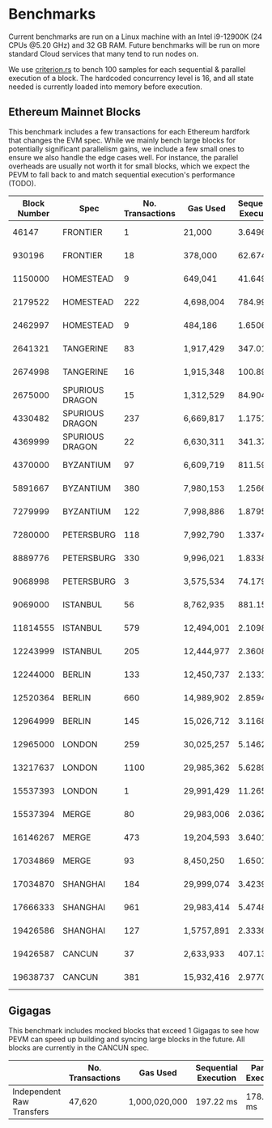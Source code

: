 # Benchmarks

Current benchmarks are run on a Linux machine with an Intel i9-12900K (24 CPUs @5.20 GHz) and 32 GB RAM. Future benchmarks will be run on more standard Cloud services that many tend to run nodes on.

We use [criterion.rs](https://github.com/bheisler/criterion.rs) to bench 100 samples for each sequential & parallel execution of a block. The hardcoded concurrency level is 16, and all state needed is currently loaded into memory before execution.

## Ethereum Mainnet Blocks

This benchmark includes a few transactions for each Ethereum hardfork that changes the EVM spec. While we mainly bench large blocks for potentially significant parallelism gains, we include a few small ones to ensure we also handle the edge cases well. For instance, the parallel overheads are usually not worth it for small blocks, which we expect the PEVM to fall back to and match sequential execution's performance (TODO).

| Block Number | Spec            | No. Transactions | Gas Used   | Sequential Execution | Parallel Execution | P / S   |
| ------------ | --------------- | ---------------- | ---------- | -------------------- | ------------------ | ------- |
| 46147        | FRONTIER        | 1                | 21,000     | 3.6496 µs            | 5.4436 µs          | 149%    |
| 930196       | FRONTIER        | 18               | 378,000    | 62.674 µs            | 286.14 µs          | 457%    |
| 1150000      | HOMESTEAD       | 9                | 649,041    | 41.649 µs            | 194.42 µs          | 467%    |
| 2179522      | HOMESTEAD       | 222              | 4,698,004  | 784.99 µs            | 4.2547 ms          | 542%    |
| 2462997      | HOMESTEAD       | 9                | 484,186    | 1.6506 ms            | 2.8406 ms          | 172%    |
| 2641321      | TANGERINE       | 83               | 1,917,429  | 347.01 µs            | 1.2492 ms          | 360%    |
| 2674998      | TANGERINE       | 16               | 1,915,348  | 100.89 µs            | 235.72 µs          | 234%    |
| 2675000      | SPURIOUS DRAGON | 15               | 1,312,529  | 84.904 µs            | 276.92 µs          | 326%    |
| 4330482      | SPURIOUS DRAGON | 237              | 6,669,817  | 1.1751 ms            | 1.4830 ms          | 126%    |
| 4369999      | SPURIOUS DRAGON | 22               | 6,630,311  | 341.37 µs            | 346.67 µs          | 102%    |
| 4370000      | BYZANTIUM       | 97               | 6,609,719  | 811.59 µs            | 1.5576 ms          | 192%    |
| 5891667      | BYZANTIUM       | 380              | 7,980,153  | 1.2566 ms            | 9.5493 ms          | 760%    |
| 7279999      | BYZANTIUM       | 122              | 7,998,886  | 1.8795 ms            | 1.0689 ms          | **57%** |
| 7280000      | PETERSBURG      | 118              | 7,992,790  | 1.3374 ms            | 665.23 µs          | **50%** |
| 8889776      | PETERSBURG      | 330              | 9,996,021  | 1.8338 ms            | 1.0370 ms          | **57%** |
| 9068998      | PETERSBURG      | 3                | 3,575,534  | 74.179 µs            | 206.60 µs          | 279%    |
| 9069000      | ISTANBUL        | 56               | 8,762,935  | 881.15 µs            | 695.83 µs          | **79%** |
| 11814555     | ISTANBUL        | 579              | 12,494,001 | 2.1098 ms            | 15.724 ms          | 745%    |
| 12243999     | ISTANBUL        | 205              | 12,444,977 | 2.3608 ms            | 1.7288 ms          | **73%** |
| 12244000     | BERLIN          | 133              | 12,450,737 | 2.1331 ms            | 1.7109 ms          | **80%** |
| 12520364     | BERLIN          | 660              | 14,989,902 | 2.8594 ms            | 19.317 ms          | 676%    |
| 12964999     | BERLIN          | 145              | 15,026,712 | 3.1168 ms            | 1.3981 ms          | **45%** |
| 12965000     | LONDON          | 259              | 30,025,257 | 5.1462 ms            | 2.3374 ms          | **45%** |
| 13217637     | LONDON          | 1100             | 29,985,362 | 5.6289 ms            | 43.856 ms          | 779%    |
| 15537393     | LONDON          | 1                | 29,991,429 | 11.265 µs            | 25.582 µs          | 227%    |
| 15537394     | MERGE           | 80               | 29,983,006 | 2.0362 ms            | 4.5019 ms          | 221%    |
| 16146267     | MERGE           | 473              | 19,204,593 | 3.6401 ms            | 6.7815 ms          | 186%    |
| 17034869     | MERGE           | 93               | 8,450,250  | 1.6501 ms            | 837.86 µs          | **51%** |
| 17034870     | SHANGHAI        | 184              | 29,999,074 | 3.4239 ms            | 1.4138 ms          | **41%** |
| 17666333     | SHANGHAI        | 961              | 29,983,414 | 5.4748 ms            | 16.632 ms          | 304%    |
| 19426586     | SHANGHAI        | 127              | 1,5757,891 | 2.3336 ms            | 1.3040 ms          | **56%** |
| 19426587     | CANCUN          | 37               | 2,633,933  | 407.13 µs            | 374.82 µs          | **92%** |
| 19638737     | CANCUN          | 381              | 15,932,416 | 2.9770 ms            | 4.6610 ms          | 157%    |

## Gigagas

This benchmark includes mocked blocks that exceed 1 Gigagas to see how PEVM can speed up building and syncing large blocks in the future. All blocks are currently in the CANCUN spec.

|                           | No. Transactions | Gas Used      | Sequential Execution | Parallel Execution | P / S   |
| ------------------------- | ---------------- | ------------- | -------------------- | ------------------ | ------- |
| Independent Raw Transfers | 47,620           | 1,000,020,000 | 197.22 ms            | 178.64 ms          | **91%** |
